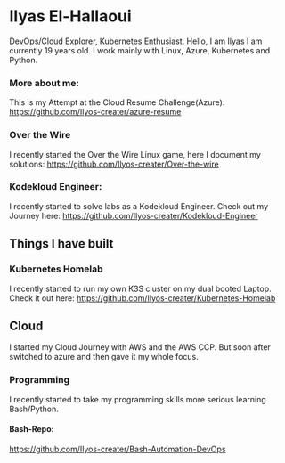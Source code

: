 # Ilyas El-Hallaoui
DevOps/Cloud Explorer, Kubernetes Enthusiast. Hello, I am Ilyas I am currently 19 years old. I work mainly with Linux, Azure, Kubernetes and Python.


### More about me:

This is my Attempt at the Cloud Resume Challenge(Azure):
<a>https://github.com/Ilyos-creater/azure-resume</a>

### Over the Wire

I recently started the Over the Wire Linux game, here I document my solutions:
<a> https://github.com/Ilyos-creater/Over-the-wire </a>

### Kodekloud Engineer:
I recently started to solve labs as a Kodekloud Engineer. Check out my Journey here:
<a>https://github.com/Ilyos-creater/Kodekloud-Engineer</a>

## Things I have built
### Kubernetes Homelab

I recently started to run my own K3S cluster on my dual booted Laptop. Check it out here:
<a>https://github.com/Ilyos-creater/Kubernetes-Homelab</a>




## Cloud
I started my Cloud Journey with AWS and the AWS CCP. But soon after switched to azure and then gave it my whole focus. 

### Programming
I recently started to take my programming skills more serious learning Bash/Python.

#### Bash-Repo:
<a>https://github.com/Ilyos-creater/Bash-Automation-DevOps</a>



